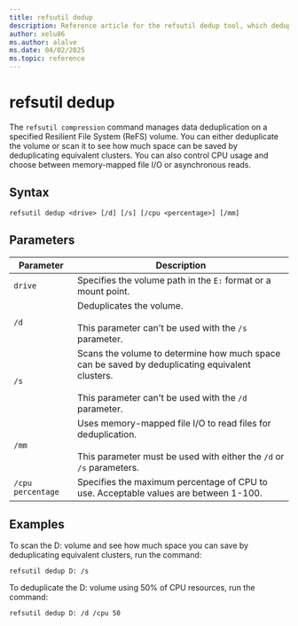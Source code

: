 ```yaml
---
title: refsutil dedup
description: Reference article for the refsutil dedup tool, which deduplicates a Resilient File System (ReFS) volume in Windows.
author: xelu86
ms.author: alalve
ms.date: 04/02/2025
ms.topic: reference
---
```


# refsutil dedup

The `refsutil compression` command manages data deduplication on a specified Resilient File System (ReFS) volume. You can either deduplicate the volume or scan it to see how much space can be saved by deduplicating equivalent clusters. You can also control CPU usage and choose between memory-mapped file I/O or asynchronous reads.

## Syntax

```
refsutil dedup <drive> [/d] [/s] [/cpu <percentage>] [/mm]
```

## Parameters

| Parameter | Description |
|--|--|
| `drive` | Specifies the volume path in the `E:` format or a mount point. |
| `/d` | Deduplicates the volume. <br><br>This parameter can't be used with the `/s` parameter. |
| `/s` | Scans the volume to determine how much space can be saved by deduplicating equivalent clusters. <br><br>This parameter can't be used with the `/d` parameter. |
| `/mm` | Uses memory-mapped file I/O to read files for deduplication. <br><br>This parameter must be used with either the `/d` or `/s` parameters. |
| `/cpu percentage` | Specifies the maximum percentage of CPU to use. Acceptable values are between 1-100. |

## Examples

To scan the D: volume and see how much space you can save by deduplicating equivalent clusters, run the command:

```
refsutil dedup D: /s
```

To deduplicate the D: volume using 50% of CPU resources, run the command:

```
refsutil dedup D: /d /cpu 50
```
